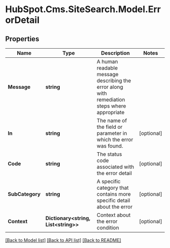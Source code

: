 # HubSpot.Cms.SiteSearch.Model.ErrorDetail

## Properties

Name | Type | Description | Notes
------------ | ------------- | ------------- | -------------
**Message** | **string** | A human readable message describing the error along with remediation steps where appropriate | 
**In** | **string** | The name of the field or parameter in which the error was found. | [optional] 
**Code** | **string** | The status code associated with the error detail | [optional] 
**SubCategory** | **string** | A specific category that contains more specific detail about the error | [optional] 
**Context** | **Dictionary&lt;string, List&lt;string&gt;&gt;** | Context about the error condition | [optional] 

[[Back to Model list]](../README.md#documentation-for-models) [[Back to API list]](../README.md#documentation-for-api-endpoints) [[Back to README]](../README.md)

